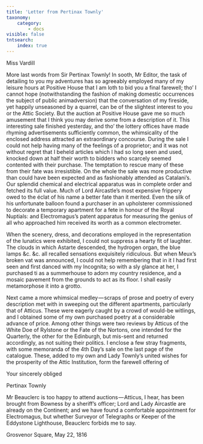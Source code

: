 ```yaml
---
title: 'Letter from Pertinax Townly'
taxonomy:
    category:
        - docs
visible: false
tntsearch:
    index: true
---
```


<div class="author">Miss Vardill</div>

More last words from Sir Pertinax Townly! In sooth, Mr Editor, the task of detailing to you my adventures has so agreeably employed many of my leisure hours at Positive House that I am loth to bid you a final farewell; tho’ I cannot hope (notwithstanding the fashion of making domestic occurrences the subject of public animadversion) that the conversation of my fireside, yet happily unseasoned by a quarrel, can be of the slightest interest to you or the Attic Society. But the auction at Positive House gave me so much amusement that I think you may derive some from a description of it. This interesting sale finished yesterday, and tho’ the lottery offices have made rhyming advertisements sufficiently common, the whimsicality of the enclosed address attracted an extraordinary concourse. During the sale I could not help having many of the feelings of a proprietor; and it was not without regret that I beheld articles which I had so long seen and used, knocked down at half their worth to bidders who scarcely seemed contented with their purchase. The temptation to rescue many of these from their fate was irresistible. On the whole the sale was more productive than could have been expected and as fashionably attended as Catalani’s. Our splendid chemical and electrical apparatus was in complete order and fetched its full value. Much of Lord Aircastle’s most expensive frippery owed to the éclat of his name a better fate than it merited. Even the silk of his unfortunate balloon found a purchaser in an upholsterer commissioned to decorate a temporary apartment for a fete in honour of the Royal Nuptials: and Electromagus’s patent apparatus for measuring the genius of all who approached him received its worth as a common electrometer.

When the scenery, dress, and decorations employed in the representation of the lunatics were exhibited, I could not suppress a hearty fit of laughter. The clouds in which Astarte descended, the hydrogen organ, the blue lamps &c. &c. all recalled sensations exquisitely ridiculous. But when Meux’s broken vat was announced, I could not help remembering that in it I had first seen and first danced with my Incognita; so with a sly glance at her, I purchased ti as a summerhouse to adorn my country residence, and a mosaic pavement from the grounds to act as its floor. I shall easily metamorphose it into a grotto.

Next came a more whimsical medley — scraps of prose and poetry of every description met with in sweeping out the different apartments, particularly that of Atticus. These were eagerly caught by a crowd of would-be witlings, and I obtained some of my own purchased poetry at a considerable advance of price. Among other things were two reviews by Atticus of the White Doe of Rylstone or the Fate of the Nortons, one intended for the Quarterly, the other for the Edinburgh, but mis-sent and returned accordingly, as not suiting their politics. I enclose a few stray fragments, with some memoranda of the 4th Day’s sale on the last page of the catalogue. These, added to my own and Lady Townly’s united wishes for the prosperity of the Attic Institution, form the farewell offering of

Your sincerely obliged

Pertinax Townly

Mr Beauclerc is too happy to attend auctions — Atticus, I hear, has been brought from Bowness by a sheriff’s officer; Lord and Lady Aircastle are already on the Continent; and we have found a comfortable appointment for Electromagus, but whether Surveyor of Telegraphs or Keeper of the Eddystone Lighthouse, Beauclerc forbids me to say.

Grosvenor Square, May 22, 1816